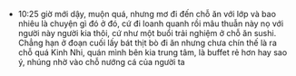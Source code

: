 - 10:25 giờ mới dậy, muộn quá, nhưng mơ đi đến chỗ ăn với lớp và bao nhiêu là chuyện gì đó ở đó, cứ đi loanh quanh rồi mâu thuẫn này nọ với người này người kia thôi, cứ như một buổi trải nghiệm ở chỗ ăn sushi. Chẳng hạn ở đoạn cuối lấy bát thịt bò đi ăn nhưng chưa chín thế là ra chỗ quá Kinh Nhi, quán mình bên kia trung tâm, là buffet rẻ hơn hay sao ý, nhúng nhờ vào chỗ nướng cá của người ta
